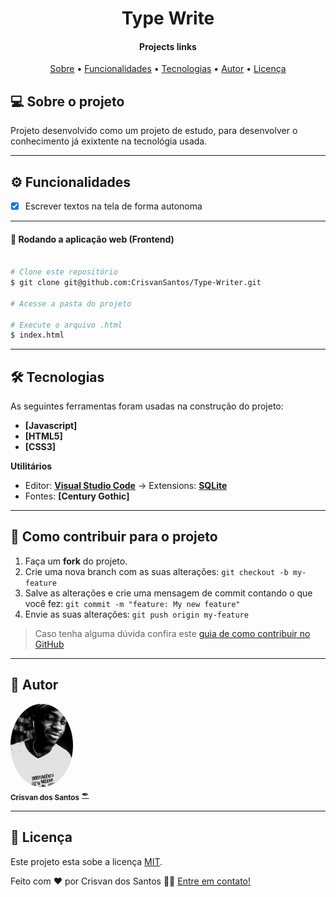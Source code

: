 <h1 align="center">
    Type Write
</h1>

<h4 align="center"> 
	Projects links
</h4>

<p align="center">
 <a href="#-sobre-o-projeto">Sobre</a> •
 <a href="#-funcionalidades">Funcionalidades</a> •
 <a href="#-tecnologias">Tecnologias</a> • 
 <a href="#-autor">Autor</a> • 
 <a href="#user-content--licença">Licença</a>
</p>


## 💻 Sobre o projeto

Projeto desenvolvido como um projeto de estudo, para desenvolver o conhecimento já exixtente na tecnológia usada.

---

## ⚙️ Funcionalidades

- [x] Escrever textos na tela de forma autonoma


---



#### 🧭 Rodando a aplicação web (Frontend)

```bash

# Clone este repositório
$ git clone git@github.com:CrisvanSantos/Type-Writer.git

# Acesse a pasta do projeto

# Execute o arquivo .html
$ index.html
```

---

## 🛠 Tecnologias

As seguintes ferramentas foram usadas na construção do projeto:

-   **[Javascript]**
-   **[HTML5]**
-   **[CSS3]**

**Utilitários**

-   Editor:  **[Visual Studio Code](https://code.visualstudio.com/)**  → Extensions:  **[SQLite](https://marketplace.visualstudio.com/items?itemName=alexcvzz.vscode-sqlite)**
-   Fontes:  **[Century Gothic]**


---

## 💪 Como contribuir para o projeto

1. Faça um **fork** do projeto.
2. Crie uma nova branch com as suas alterações: `git checkout -b my-feature`
3. Salve as alterações e crie uma mensagem de commit contando o que você fez: `git commit -m "feature: My new feature"`
4. Envie as suas alterações: `git push origin my-feature`
> Caso tenha alguma dúvida confira este [guia de como contribuir no GitHub](./CONTRIBUTING.md)

---

## 🦸 Autor

<a href="https://github.com/CrisvanSantos">
 <img style="border-radius: 50%;" src="vendor/img/IMG.jpg" width="100px;" alt=""/>
 <br />
 <sub><b>Crisvan dos Santos</b></sub></a> <a href="https://github.com/CrisvanSantos" title="CSdesigner">✒</a>
 <br />

---

## 📝 Licença

Este projeto esta sobe a licença [MIT](./LICENSE).

Feito com ❤️ por Crisvan dos Santos 👋🏽 [Entre em contato!](https://www.linkedin.com/in/crisvan-dos-santos-5083a8215/)